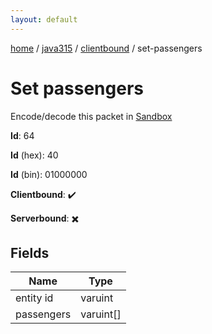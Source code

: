 ```yaml
---
layout: default
---
```


[home](/)  /  [java315](/protocol/java315)  /  [clientbound](/protocol/java315/clientbound)  /  set-passengers

# Set passengers

Encode/decode this packet in [Sandbox](../../../sandbox/java315#clientbound.set_passengers)

**Id**: 64

**Id** (hex): 40

**Id** (bin): 01000000

**Clientbound**: ✔️

**Serverbound**: ✖️

## Fields

Name | Type
---|---
entity id | varuint
passengers | varuint[]
